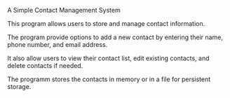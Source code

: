 A Simple Contact Management System

This program allows users to store and manage contact information.

The program provide options to add a new contact by entering their name, phone number, and email address.

It also allow users to view their contact list, edit existing contacts, and delete contacts if needed.

The programm stores the contacts in memory or in a file for persistent storage.
